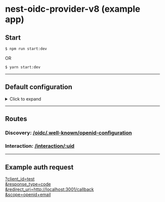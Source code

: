 # nest-oidc-provider-v8 (example app)
## Start

```bash
$ npm run start:dev
```
OR
```bash
$ yarn start:dev
```
---
## Default configuration
<details>
  <summary>Click to expand</summary>

```ts
{
  issuer: 'http://localhost:3001',
  path: '/oidc',
  oidc: {
    clients: [
      {
        client_id: 'test',
        client_name: 'test',
        response_types: ['code'],
        token_endpoint_auth_method: 'none',
        application_type: 'web',
        redirect_uris: ['http://localhost:3001/callback'],
      },
    ],
    pkce: {
      methods: ['S256'],
      required: () => false,
    },
    scopes: [
      'openid',
      'offline_access',
      'profile',
      'email',
      'phone',
      'address'
    ],
    features: {
      devInteractions: {
        enabled: false,
      },
    },
    interactions: {
      url(_, interaction) {
        return `/interaction/${interaction.uid}`;
      },
    },
    cookies: {
      keys: [
        'gQMQym96H64-QInq7mvVX0nZEw0qUmcTA3bCpfnuR1h3YXNhgGJ0XLd17obmV8Gm',
      ],
    },
    jwks: {
      keys: [
        {
          kty: 'RSA',
          kid: 'UWXekTvfWi6o3wfYL9Wbd4f819MKevyQ0V4ksVn_YR0',
          use: 'sig',
          alg: 'RS256',
          e: 'AQAB',
          ...
        },
      ],
    },
  }
}
```
</details>

---

## Routes
### Discovery: [/oidc/.well-known/openid-configuration](http://localhost:3001/oidc/.well-known/openid-configuration)
### Interaction: [/interaction/:uid](http://localhost:3001/interaction/:uid)

---

## Example auth request
[?client_id=test\
  &response_type=code\
  &redirect_uri=http://localhost:3001/callback\
  &scope=openid+email
](http://localhost:3001/oidc/auth?client_id=test&response_type=code&redirect_uri=http://localhost:3001/callback&scope=openid+email)